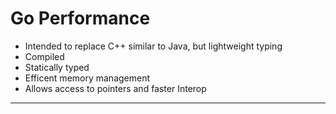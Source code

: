 # Go Performance

* Intended to replace C++ similar to Java, but lightweight typing
* Compiled
* Statically typed
* Efficent memory management
* Allows access to pointers and faster Interop

---

